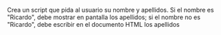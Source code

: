 Crea un script que pida al usuario su nombre y apellidos. Si el nombre es "Ricardo", debe mostrar en pantalla los apellidos; si el nombre no es "Ricardo", debe escribir en el documento HTML los apellidos